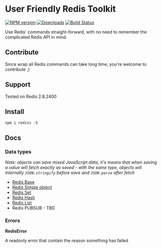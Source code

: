 # **User Friendly Redis Toolkit**

[![NPM version][npm-image]][npm-url] [![Downloads][downloads-image]][npm-url] [![Build Status][travis-image]][travis-url] 
<!--[![Coveralls Status][coveralls-image]][coveralls-url] -->
<!--[![OpenCollective Backers][backer-badge]][backer-url] [![OpenCollective Sponsors][sponsor-badge]][sponsor-url] -->

Use Redis' commands straight-forward, with no need to remember the complicated Redis API in mind.

## Contribute

Since wrap all Redis commands can take long time, you're welcome to contribute ;)

## Support

Tested on Redis 2.8.2400

## Install 

`npm i rediss -S`

## Docs 

### **Data types**

_Note: objects can save mixed JavaScript data, it's means that when saving a value will fetch exactly as saved - with the same type, 
objects will internally `JSON.stringify` before save and `JSON.parse` after fetch_

* [Redis Base](docs/redisBase.md)
* [Redis Simple object](docs/redisSimpleObject.md)
* [Redis Set](docs/redisSet.md)
* [Redis Hash](docs/redisHash.md)
* [Redis List](docs/redisList.md)
* Redis PUBSUB - TBD

### **Errors**

**RedisError**

A readonly error that contain the reason something has failed

[downloads-image]: https://img.shields.io/npm/dm/rediss.svg
[npm-url]: https://www.npmjs.com/package/rediss
[npm-image]: https://img.shields.io/npm/v/rediss.svg

[travis-url]: https://travis-ci.org/shlomisas/rediss
[travis-image]: https://img.shields.io/travis/shlomisas/rediss/master.svg